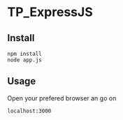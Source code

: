 # TP_ExpressJS
## Install
```
npm install
node app.js
```
## Usage
Open your prefered browser an go on
```
localhost:3000
```